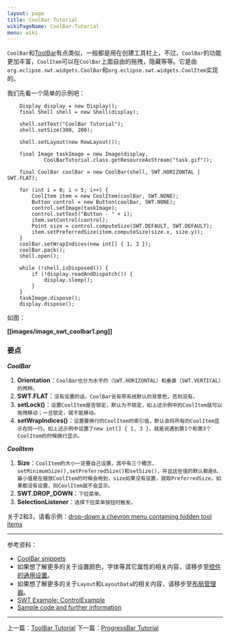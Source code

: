 ```yaml
---
layout: page
title: CoolBar Tutorial
wikiPageName: CoolBar-Tutorial
menu: wiki
---
```


`CoolBar`和[ToolBar](https://github.com/ecsoya/eclipse.tutorial/wiki/ToolBar-Tutorial)有点类似，一般都是用在创建工具栏上，不过，`CoolBar`的功能更加丰富，`CoolItem`可以在`CoolBar`上面自由的拖拽，隐藏等等。它是由`org.eclipse.swt.widgets.CoolBar`和`org.eclipse.swt.widgets.CoolItem`实现的。

我们先看一个简单的示例吧：

		Display display = new Display();
		final Shell shell = new Shell(display);

		shell.setText("CoolBar Tutorial");
		shell.setSize(300, 200);

		shell.setLayout(new RowLayout());

		final Image taskImage = new Image(display,
				CoolBarTutorial.class.getResourceAsStream("task.gif"));

		final CoolBar coolBar = new CoolBar(shell, SWT.HORIZONTAL | SWT.FLAT);

		for (int i = 0; i < 5; i++) {
			CoolItem item = new CoolItem(coolBar, SWT.NONE);
			Button control = new Button(coolBar, SWT.NONE);
			control.setImage(taskImage);
			control.setText("Button - " + i);
			item.setControl(control);
			Point size = control.computeSize(SWT.DEFAULT, SWT.DEFAULT);
			item.setPreferredSize(item.computeSize(size.x, size.y));
		}
		coolBar.setWrapIndices(new int[] { 1, 3 });
		coolBar.pack();
		shell.open();

		while (!shell.isDisposed()) {
			if (!display.readAndDispatch()) {
				display.sleep();
			}
		}
		taskImage.dispose();
		display.dispose();

如图：

**[[images/image_swt_coolbar1.png]]**

### 要点

_**CoolBar**_

1. **Orientation**：`CoolBar也分为水平的（SWT.HORIZONTAL）和垂直（SWT.VERTICAL）的两种。`
2. **SWT.FLAT**：`没有设置的话，CoolBar会有带系统默认的背景色，否则没有。`
3. **setLock()**：`设置CoolItem是否锁定，默认为不锁定，如上述示例中的CoolItem就可以拖拽移动；一旦锁定，就不能移动。`
4. **setWrapIndices()**：`设置要换行的CoolItem的索引值，默认会将所有的CoolItem显示在同一行。如上述示例中设置了new int[] { 1, 3 }，就是说遇到第1个和第3个CoolItem的时候换行显示。`

_**CoolItem**_

1. **Size**：`CoolItem的大小一定要自己设置，其中有三个概念，setMinimumSize(),setPreferredSize()和setSize()，并且这些值的默认都是0。最小值是在缩放CoolItem的时候会用到，size如果没有设置，就取PreferredSize，如果都没有设置，则CoolItem就不会显示。`
2. **SWT.DROP_DOWN**：`下拉菜单。`
3. **SelectionListener**：`选择下拉菜单按钮时触发。`

关于2和3，请看示例：[drop-down a chevron menu containing hidden tool items](http://git.eclipse.org/c/platform/eclipse.platform.swt.git/tree/examples/org.eclipse.swt.snippets/src/org/eclipse/swt/snippets/Snippet140.java)

***
参考资料：
  * [CoolBar snippets](http://www.eclipse.org/swt/snippets/#coolbar)
  * 如果想了解更多的关于设置颜色，字体等其它属性的相关内容，请移步至[控件的通用设置](https://github.com/ecsoya/eclipse.tutorial/wiki/Common-Properties-Tutorial)。
  * 如果想了解更多的关于`Layout`和`LayoutData`的相关内容，请移步至[布局管理器](https://github.com/ecsoya/eclipse.tutorial/wiki/Layouts-Tutorial)。
  * [SWT Example: ControlExample](http://www.eclipse.org/swt/examples.php)
  * [Sample code and further information](http://www.eclipse.org/swt/)

***

上一篇：[ToolBar Tutorial](https://github.com/ecsoya/eclipse.tutorial/wiki/ToolBar-Tutorial)
下一篇：[ProgressBar Tutorial](https://github.com/ecsoya/eclipse.tutorial/wiki/ProgressBar-Tutorial)
